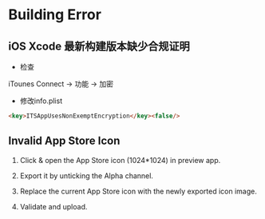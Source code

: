 # Building Error

## iOS Xcode 最新构建版本缺少合规证明

* 检查

iTounes Connect -> 功能 -> 加密

* 修改info.plist

```html
<key>ITSAppUsesNonExemptEncryption</key><false/>
```

## Invalid App Store Icon

1. Click & open the App Store icon (1024*1024) in preview app.

2. Export it by unticking the Alpha channel.

3. Replace the current App Store icon with the newly exported icon image.

4. Validate and upload.